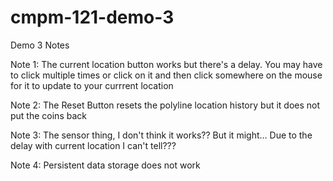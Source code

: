# cmpm-121-demo-3

Demo 3 Notes

Note 1: The current location button works but there's a delay. You may have to click multiple times or click on it and then click somewhere on the mouse for it to update to your currrent location

Note 2: The Reset Button resets the polyline location history but it does not put the coins back

Note 3: The sensor thing, I don't think it works?? But it might... Due to the delay with current location I can't tell???

Note 4: Persistent data storage does not work